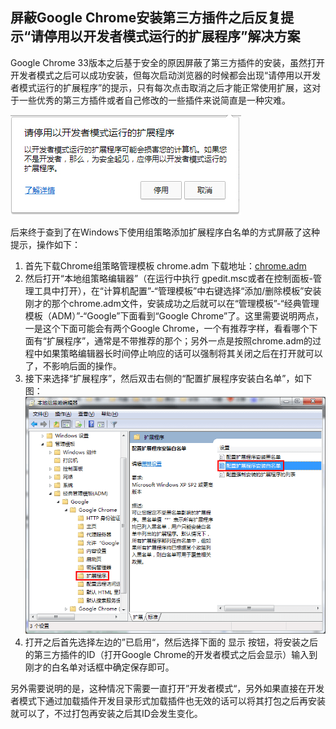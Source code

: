 ## 屏蔽Google Chrome安装第三方插件之后反复提示“请停用以开发者模式运行的扩展程序”解决方案

Google Chrome 33版本之后基于安全的原因屏蔽了第三方插件的安装，虽然打开开发者模式之后可以成功安装，但每次启动浏览器的时候都会出现“请停用以开发者模式运行的扩展程序”的提示，只有每次点击取消之后才能正常使用扩展，这对于一些优秀的第三方插件或者自己修改的一些插件来说简直是一种灾难。

![chrome1](./resource/chrome1.jpg)

后来终于查到了在Windows下使用组策略添加扩展程序白名单的方式屏蔽了这种提示，操作如下：
1. 首先下载Chrome组策略管理模板 chrome.adm 下载地址：[chrome.adm](./resource/chrome.adm)
2. 然后打开“本地组策略编辑器”（在运行中执行 gpedit.msc或者在控制面板-管理工具中打开），在“计算机配置”-“管理模板”中右键选择“添加/删除模板”安装刚才的那个chrome.adm文件，安装成功之后就可以在“管理模板”-“经典管理模板（ADM）”-“Google”下面看到“Google Chrome”了。这里需要说明两点，一是这个下面可能会有两个Google Chrome，一个有推荐字样，看看哪个下面有“扩展程序”，通常是不带推荐的那个；另外一点是按照chrome.adm的过程中如果策略编辑器长时间停止响应的话可以强制将其关闭之后在打开就可以了，不影响后面的操作。
3. 接下来选择“扩展程序”，然后双击右侧的“配置扩展程序安装白名单”，如下图：
![chrome2](./resource/chrome2.png)
4. 打开之后首先选择左边的”已启用“，然后选择下面的 显示 按钮，将安装之后的第三方插件的ID（打开Google Chrome的开发者模式之后会显示）输入到刚才的白名单对话框中确定保存即可。

另外需要说明的是，这种情况下需要一直打开”开发者模式“，另外如果直接在开发者模式下通过加载插件开发目录形式加载插件也无效的话可以将其打包之后再安装就可以了，不过打包再安装之后其ID会发生变化。